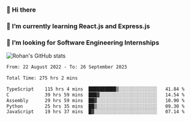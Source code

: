 ### 👋 Hi there 

<!--
**rohznmdev/rohznmdev** is a ✨ _special_ ✨ repository because its `README.md` (this file) appears on your GitHub profile.

Here are some ideas to get you started:

- 🔭 I’m currently working on ...
- 🌱 I’m currently learning Ruby and Ruby on Rails
- 👯 I’m looking to collaborate on ...
- 🤔 I’m looking for help with ...
- 💬 Ask me about ...
- 📫 How to reach me: ...
- 😄 Pronouns: ...
- ⚡ Fun fact: ...
-->
### 🌱 I’m currently learning React.js and Express.js
### 🤔 I’m looking for Software Engineering Internships
![Rohan's GitHub stats](https://github-readme-stats.vercel.app/api?username=rohznmdev&theme=dark&show_icons=true)

<!--START_SECTION:waka-->

```txt
From: 22 August 2022 - To: 26 September 2023

Total Time: 275 hrs 2 mins

TypeScript    115 hrs 4 mins  ██████████▒░░░░░░░░░░░░░░   41.84 %
C             39 hrs 59 mins  ███▓░░░░░░░░░░░░░░░░░░░░░   14.54 %
Assembly      29 hrs 59 mins  ██▓░░░░░░░░░░░░░░░░░░░░░░   10.90 %
Python        25 hrs 35 mins  ██▒░░░░░░░░░░░░░░░░░░░░░░   09.30 %
JavaScript    19 hrs 37 mins  █▓░░░░░░░░░░░░░░░░░░░░░░░   07.14 %
```

<!--END_SECTION:waka-->
